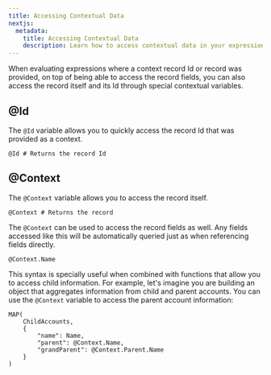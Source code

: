```yaml
---
title: Accessing Contextual Data
nextjs:
  metadata:
    title: Accessing Contextual Data
    description: Learn how to access contextual data in your expressions.
---
```


When evaluating expressions where a context record Id or record was provided, on top of being able to
access the record fields, you can also access the record itself and its Id through special
contextual variables.

## @Id

The `@Id` variable allows you to quickly access the record Id that was provided as a context.

```
@Id # Returns the record Id
```

## @Context

The `@Context` variable allows you to access the record itself.

```
@Context # Returns the record
```

The `@Context` can be used to access the record fields as well. Any fields accessed like this will be
automatically queried just as when referencing fields directly.

```
@Context.Name
```

This syntax is specially useful when combined with functions that allow you to access child information. For example,
let's imagine you are building an object that aggregates information from child and parent accounts. You can use
the `@Context` variable to access the parent account information:

```
MAP(
    ChildAccounts, 
    {
        "name": Name, 
        "parent": @Context.Name, 
        "grandParent": @Context.Parent.Name
    }
)
```

